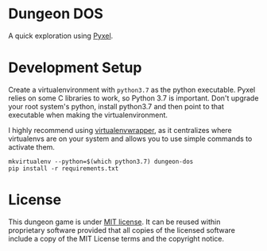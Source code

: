 # Dungeon DOS

A quick exploration using [Pyxel](https://github.com/kitao/pyxel/blob/master/README.md).

# Development Setup

Create a virtualenvironment with `python3.7` as the python executable. Pyxel relies on some C libraries to work, so Python 3.7 is important. Don't upgrade your root system's python, install python3.7 and then point to that executable when making the virtualenvironment.

I highly recommend using [virtualenvwrapper](https://pypi.org/project/virtualenvwrapper/), as it centralizes where virtualenvs are on your system and allows you to use simple commands to activate them.

```
mkvirtualenv --python=$(which python3.7) dungeon-dos
pip install -r requirements.txt
```

# License

This dungeon game is under [MIT license](https://opensource.org/licenses/MIT). It can be reused within proprietary software provided that all copies of the licensed software include a copy of the MIT License terms and the copyright notice.
